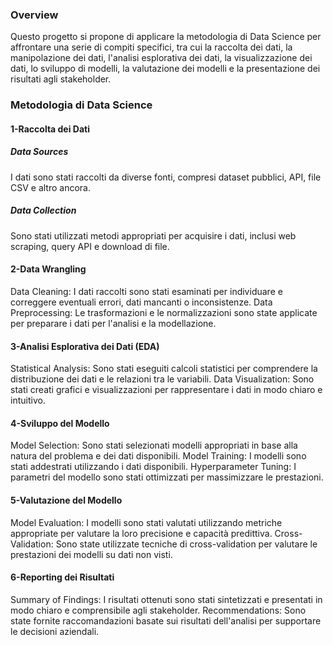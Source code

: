 ### Overview
Questo progetto si propone di applicare la metodologia di Data Science per affrontare una serie di compiti specifici, tra cui la raccolta dei dati, la manipolazione dei dati, l'analisi esplorativa dei dati, la visualizzazione dei dati, lo sviluppo di modelli, la valutazione dei modelli e la presentazione dei risultati agli stakeholder.

### Metodologia di Data Science
#### 1-Raccolta dei Dati
##### Data Sources
I dati sono stati raccolti da diverse fonti, compresi dataset pubblici, API, file CSV e altro ancora.
##### Data Collection
Sono stati utilizzati metodi appropriati per acquisire i dati, inclusi web scraping, query API e download di file.
#### 2-Data Wrangling
Data Cleaning: I dati raccolti sono stati esaminati per individuare e correggere eventuali errori, dati mancanti o inconsistenze.
Data Preprocessing: Le trasformazioni e le normalizzazioni sono state applicate per preparare i dati per l'analisi e la modellazione.
#### 3-Analisi Esplorativa dei Dati (EDA)
Statistical Analysis: Sono stati eseguiti calcoli statistici per comprendere la distribuzione dei dati e le relazioni tra le variabili.
Data Visualization: Sono stati creati grafici e visualizzazioni per rappresentare i dati in modo chiaro e intuitivo.
#### 4-Sviluppo del Modello
Model Selection: Sono stati selezionati modelli appropriati in base alla natura del problema e dei dati disponibili.
Model Training: I modelli sono stati addestrati utilizzando i dati disponibili.
Hyperparameter Tuning: I parametri del modello sono stati ottimizzati per massimizzare le prestazioni.
#### 5-Valutazione del Modello
Model Evaluation: I modelli sono stati valutati utilizzando metriche appropriate per valutare la loro precisione e capacità predittiva.
Cross-Validation: Sono state utilizzate tecniche di cross-validation per valutare le prestazioni dei modelli su dati non visti.
#### 6-Reporting dei Risultati
Summary of Findings: I risultati ottenuti sono stati sintetizzati e presentati in modo chiaro e comprensibile agli stakeholder.
Recommendations: Sono state fornite raccomandazioni basate sui risultati dell'analisi per supportare le decisioni aziendali.

